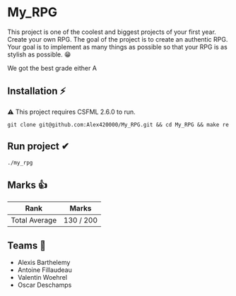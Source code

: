 # My_RPG
This project is one of the coolest and biggest projects of your first year. Create your own RPG. The goal of the project is to create an authentic RPG. Your goal is to implement as many things as possible so that your RPG is as stylish as possible. 😁

We got the best grade either A

## Installation ⚡
⚠️ This project requires CSFML 2.6.0 to run.

``` git clone git@github.com:Alex420000/My_RPG.git && cd My_RPG && make re ```

## Run project ✔

```` ./my_rpg ````

## Marks 👍
| Rank | Marks |
|-----------|-----------|
| Total Average | 130 / 200 |

## Teams 🙌
* Alexis Barthelemy
* Antoine Fillaudeau
* Valentin Woehrel
* Oscar Deschamps
